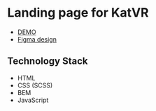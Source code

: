 # Landing page for KatVR

- [DEMO](https://trtskvalerie.github.io/layout_KateVR/)
- [Figma design](https://www.figma.com/file/Blpg4iapsI7fRqJeSp6DvK/KatVR?node-id=1%3A370)

## Technology Stack

- HTML
- CSS (SCSS)
- BEM
- JavaScript
